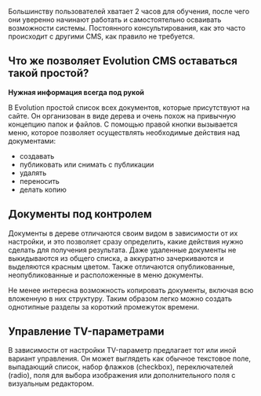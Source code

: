 Большинству пользователей хватает 2 часов для обучения, после чего они уверенно начинают работать и самостоятельно осваивать возможности системы.
Постоянного консультирования, как это часто происходит с другими CMS, как правило не требуется.

## Что же позволяет Evolution CMS оставаться такой простой? ##

**Нужная информация всегда под рукой**

В Evolution простой список всех документов, которые присутствуют на сайте. Он организован в виде дерева и очень похож на привычную концепцию папок и файлов. С помощью правой кнопки вызывается меню, которое позволяет осуществлять необходимые действия над документами:

- создавать
- публиковать или снимать с публикации
- удалять
- переносить
- делать копию

## Документы под контролем ##

Документы в дереве отличаются своим видом в зависимости от их настройки, и это позволяет сразу определить, какие действия нужно сделать для получения результата. Даже удаленные документы не выкидываются из общего списка, а аккуратно зачеркиваются и выделяются красным цветом. Также отличаются опубликованные, неопубликованные и расположенные в меню документы.

Не менее интересна возможность копировать документы, включая всю вложенную в них структуру. Таким образом легко можно создать однотипные разделы за короткий промежуток времени.

## Управление TV-параметрами ##

В зависимости от настройки TV-параметр предлагает тот или иной вариант управления. Он может выглядеть как обычное текстовое поле, выпадающий список, набор флажков (checkbox), переключателей (radio), поля для выбора изображения или дополнительного поля с визуальным редактором.